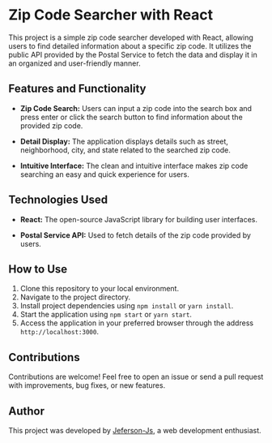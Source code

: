 # Zip Code Searcher with React

This project is a simple zip code searcher developed with React, allowing users to find detailed information about a specific zip code. It utilizes the public API provided by the Postal Service to fetch the data and display it in an organized and user-friendly manner.

## Features and Functionality

- **Zip Code Search:** Users can input a zip code into the search box and press enter or click the search button to find information about the provided zip code.
  
- **Detail Display:** The application displays details such as street, neighborhood, city, and state related to the searched zip code.
  
- **Intuitive Interface:** The clean and intuitive interface makes zip code searching an easy and quick experience for users.

## Technologies Used

- **React:** The open-source JavaScript library for building user interfaces.
  
- **Postal Service API:** Used to fetch details of the zip code provided by users.

## How to Use

1. Clone this repository to your local environment.
2. Navigate to the project directory.
3. Install project dependencies using `npm install` or `yarn install`.
4. Start the application using `npm start` or `yarn start`.
5. Access the application in your preferred browser through the address `http://localhost:3000`.

## Contributions

Contributions are welcome! Feel free to open an issue or send a pull request with improvements, bug fixes, or new features.

## Author

This project was developed by [Jeferson-Js](https://github.com/Jeferson-Js), a web development enthusiast.
